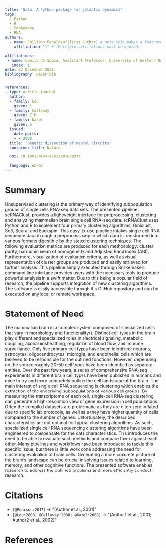 ```yaml
---
title: 'Gala: A Python package for galactic dynamics'
tags:
  - Python
  - R
  - Snakemake
  - RNA
authors:
  - name: Emiliano Penaloza^[first author] # note this makes a footnote saying 'co-first author'
    affiliation: "1" # (Multiple affiliations must be quoted)

affiliations:
 - name: Camila de Souza, Assistant Professor, University of Western Ontario
   index: 1
date: 22 December 2021
bibliography: paper.bib


references:
- type: article-journal
  author:
  - family: Lou
    given: L.
  - family: Callaway
    given: E.M
  - family: Karel
    given: S
  issued:
    date-parts:
    - - 2008
  title: 'Genetic dissection of neural circuits'
  container-title: Nature

  DOI: 10.1051/0004-6361/201629272
 
  language: en-GB
---
```

# Summary 

Unsupervised clustering is the primary way of identifying subpopulation groups of single cells RNA-seq data sets. The presented pipeline, scRNAClust, provides a lightweight interface for preprocessing, clustering and analyzing mammalian brain single cell RNA-seq data. scRNAClust uses Python and R to implement four primary clustering algorithms, Giniclust, Sc3, Seurat and Backspin. This easy-to-use pipeline intakes single cell RNA sequence data through a preprocess step in which data is transformed into various formats digestible by the stated clustering techniques.  The following evaluation metrics are produced for each methodology: cluster purity, harmonic mean of homogeneity and Adjusted Rand Index (ARI). Furthermore, visualization of evaluation criteria, as well as visual representation of cluster groups are produced and easily retrieved for further analysis. This pipeline simply executed through Snakemake’s command line interface provides users with the necessary tools to produce powerful analysis in a swift matter.  Due to this being a popular field of research, the pipeline supports integration of new clustering algorithms. The software is easily accessible through it's GitHub repository and can be executed on any local or remote workspace. 
 


# Statement of Need 

The mammalian brain is a complex system composed of specialized cells that vary in morphology and functionality(). Distinct cell types in the brain play different and specialized roles in electrical signaling, metabolic coupling, axonal unsheathing, regulation of blood flow, and immune surveillance. Only five primary cell types have been identified: neurons, astrocytes, oligodendrocytes, microglia, and endothelial cells which are believed to be responsible for the outlined functions. However, depending on the source roughly 20-50 cell types have been identified as separate entities. Over the past few years, a series of comprehensive RNA-seq experiments in different brain cell types have been published in humans and mice to try and more concretely outline the cell landscape of the brain. The main interest of single cell RNA sequencing is clustering which enables the extraction of the underlying subpopulations of various cell groups. By measuring the transcriptome of each cell, single-cell RNA-seq clustering can generate a high-resolution view of gene expression in cell populations. Often the compiled datasets are problematic as they are often zero inflated due to specific lab protocols, as well as a they have higher quantity of cells compared to the number of genes. Unfortunately, the described characteristics are not optimal for typical clustering algorithms. As such, specialized single cell RNA sequencing clustering algorithms have been engineered to compensate for the data characteristics. This introduces the need to be able to evaluate such methods and compare them against each other. Many pipelines and workflows have been introduced to tackle this specific issue, but there is little work done addressing the need for clustering evaluation of brain cells. Generating a more concrete picture of the brain’s landscape can be crucial in solving issues related to learning, memory, and other cognitive functions. The presented software enables research to address the outlined problems and more efficiently conduct research. 




# Citations


   
- `[@Pearson:2017]` -> "(Author et al., 2001)"
- `[@Lou:2008; @Callaway:2008; @Karel:2008]` -> "(Author1 et al., 2001; Author2 et al., 2002)"

# References

